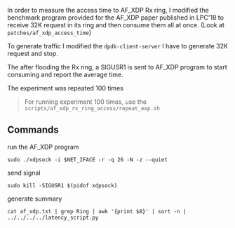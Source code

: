 In order to measure the access time to AF\_XDP Rx ring, I modified the benchmark
program provided for the AF\_XDP paper published in LPC'18 to receive 32K
request in its ring and then consume them all at once. (Look at `patches/af_xdp_access_time`)

To generate traffic I modified the `dpdk-client-server` I have to generate 32K request and stop.

The after flooding the Rx ring, a SIGUSR1 is sent to AF\_XDP program to start
consuming and report the average time.

The experiment was repeated 100 times

> For running experiment 100 times, use the `scripts/af_xdp_rx_ring_access/repeat_exp.sh`

## Commands

run the AF\_XDP program

```
sudo ./xdpsock -i $NET_IFACE -r -q 26 -N -z --quiet
```

send signal

```
sudo kill -SIGUSR1 $(pidof xdpsock)
```

generate summary

```
cat af_xdp.txt | grep Ring | awk '{print $8}' | sort -n | ../../../../latency_script.py
```
